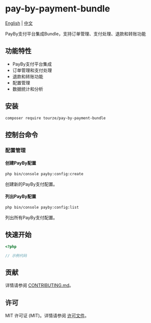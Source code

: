 # pay-by-payment-bundle

[English](README.md) | [中文](README.zh-CN.md)

PayBy支付平台集成Bundle，支持订单管理、支付处理、退款和转账功能

## 功能特性

- PayBy支付平台集成
- 订单管理和支付处理
- 退款和转账功能
- 配置管理
- 数据统计和分析

## 安装

```bash
composer require tourze/pay-by-payment-bundle
```

## 控制台命令

### 配置管理

#### 创建PayBy配置
```bash
php bin/console payby:config:create
```
创建新的PayBy支付配置。

#### 列出PayBy配置
```bash
php bin/console payby:config:list
```
列出所有PayBy支付配置。

## 快速开始

```php
<?php

// 示例代码
```

## 贡献

详情请参阅 [CONTRIBUTING.md](CONTRIBUTING.md)。

## 许可

MIT 许可证 (MIT)。详情请参阅 [许可文件](LICENSE)。
